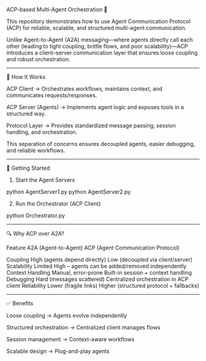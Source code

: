 

ACP-based Multi-Agent Orchestration 🚀

This repository demonstrates how to use Agent Communication Protocol (ACP) for reliable, scalable, and structured multi-agent communication.

Unlike Agent-to-Agent (A2A) messaging—where agents directly call each other (leading to tight coupling, brittle flows, and poor scalability)—ACP introduces a client–server communication layer that ensures loose coupling and robust orchestration.


---

🔧 How It Works

ACP Client → Orchestrates workflows, maintains context, and communicates requests/responses.

ACP Server (Agents) → Implements agent logic and exposes tools in a structured way.

Protocol Layer → Provides standardized message passing, session handling, and orchestration.


This separation of concerns ensures decoupled agents, easier debugging, and reliable workflows.


---

🚀 Getting Started

1. Start the Agent Servers

python AgentServer1.py
python AgentServer2.py

2. Run the Orchestrator (ACP Client)

python Orchestrator.py


---

🔍 Why ACP over A2A?

Feature	A2A (Agent-to-Agent)	ACP (Agent Communication Protocol)

Coupling	High (agents depend directly)	Low (decoupled via client/server)
Scalability	Limited	High – agents can be added/removed independently
Context Handling	Manual, error-prone	Built-in session + context handling
Debugging	Hard (messages scattered)	Centralized orchestration in ACP client
Reliability	Lower (fragile links)	Higher (structured protocol + fallbacks)



---

✅ Benefits

Loose coupling → Agents evolve independently

Structured orchestration → Centralized client manages flows

Session management → Context-aware workflows

Scalable design → Plug-and-play agents